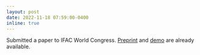 ```yaml
---
layout: post
date: 2022-11-18 07:59:00-0400
inline: true
---
```


Submitted a paper to IFAC World Congress. [Preprint](https://arxiv.org/abs/2211.11076) and [demo](https://youtu.be/c8vi91NDlkg) are already available.
